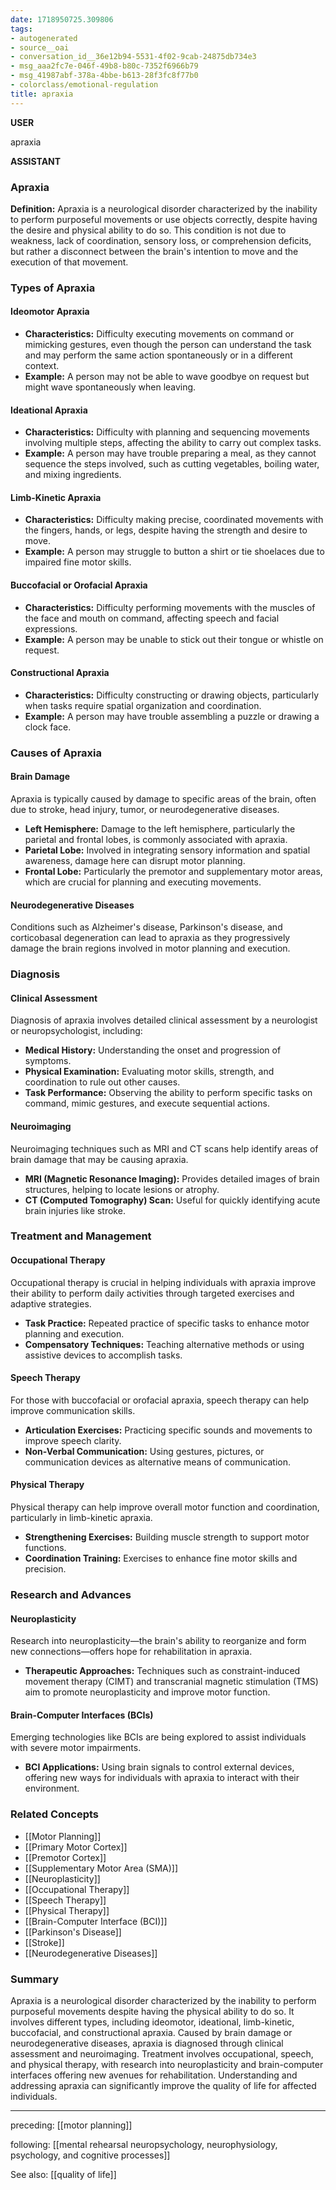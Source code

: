 ```yaml
---
date: 1718950725.309806
tags:
- autogenerated
- source__oai
- conversation_id__36e12b94-5531-4f02-9cab-24875db734e3
- msg_aaa2fc7e-046f-49b8-b80c-7352f6966b79
- msg_41987abf-378a-4bbe-b613-28f3fc8f77b0
- colorclass/emotional-regulation
title: apraxia
---
```


**USER**

apraxia


**ASSISTANT**

### Apraxia

**Definition:** Apraxia is a neurological disorder characterized by the inability to perform purposeful movements or use objects correctly, despite having the desire and physical ability to do so. This condition is not due to weakness, lack of coordination, sensory loss, or comprehension deficits, but rather a disconnect between the brain's intention to move and the execution of that movement.

### Types of Apraxia

#### Ideomotor Apraxia

- **Characteristics:** Difficulty executing movements on command or mimicking gestures, even though the person can understand the task and may perform the same action spontaneously or in a different context.
- **Example:** A person may not be able to wave goodbye on request but might wave spontaneously when leaving.

#### Ideational Apraxia

- **Characteristics:** Difficulty with planning and sequencing movements involving multiple steps, affecting the ability to carry out complex tasks.
- **Example:** A person may have trouble preparing a meal, as they cannot sequence the steps involved, such as cutting vegetables, boiling water, and mixing ingredients.

#### Limb-Kinetic Apraxia

- **Characteristics:** Difficulty making precise, coordinated movements with the fingers, hands, or legs, despite having the strength and desire to move.
- **Example:** A person may struggle to button a shirt or tie shoelaces due to impaired fine motor skills.

#### Buccofacial or Orofacial Apraxia

- **Characteristics:** Difficulty performing movements with the muscles of the face and mouth on command, affecting speech and facial expressions.
- **Example:** A person may be unable to stick out their tongue or whistle on request.

#### Constructional Apraxia

- **Characteristics:** Difficulty constructing or drawing objects, particularly when tasks require spatial organization and coordination.
- **Example:** A person may have trouble assembling a puzzle or drawing a clock face.

### Causes of Apraxia

#### Brain Damage

Apraxia is typically caused by damage to specific areas of the brain, often due to stroke, head injury, tumor, or neurodegenerative diseases.

- **Left Hemisphere:** Damage to the left hemisphere, particularly the parietal and frontal lobes, is commonly associated with apraxia.
- **Parietal Lobe:** Involved in integrating sensory information and spatial awareness, damage here can disrupt motor planning.
- **Frontal Lobe:** Particularly the premotor and supplementary motor areas, which are crucial for planning and executing movements.

#### Neurodegenerative Diseases

Conditions such as Alzheimer's disease, Parkinson's disease, and corticobasal degeneration can lead to apraxia as they progressively damage the brain regions involved in motor planning and execution.

### Diagnosis

#### Clinical Assessment

Diagnosis of apraxia involves detailed clinical assessment by a neurologist or neuropsychologist, including:

- **Medical History:** Understanding the onset and progression of symptoms.
- **Physical Examination:** Evaluating motor skills, strength, and coordination to rule out other causes.
- **Task Performance:** Observing the ability to perform specific tasks on command, mimic gestures, and execute sequential actions.

#### Neuroimaging

Neuroimaging techniques such as MRI and CT scans help identify areas of brain damage that may be causing apraxia.

- **MRI (Magnetic Resonance Imaging):** Provides detailed images of brain structures, helping to locate lesions or atrophy.
- **CT (Computed Tomography) Scan:** Useful for quickly identifying acute brain injuries like stroke.

### Treatment and Management

#### Occupational Therapy

Occupational therapy is crucial in helping individuals with apraxia improve their ability to perform daily activities through targeted exercises and adaptive strategies.

- **Task Practice:** Repeated practice of specific tasks to enhance motor planning and execution.
- **Compensatory Techniques:** Teaching alternative methods or using assistive devices to accomplish tasks.

#### Speech Therapy

For those with buccofacial or orofacial apraxia, speech therapy can help improve communication skills.

- **Articulation Exercises:** Practicing specific sounds and movements to improve speech clarity.
- **Non-Verbal Communication:** Using gestures, pictures, or communication devices as alternative means of communication.

#### Physical Therapy

Physical therapy can help improve overall motor function and coordination, particularly in limb-kinetic apraxia.

- **Strengthening Exercises:** Building muscle strength to support motor functions.
- **Coordination Training:** Exercises to enhance fine motor skills and precision.

### Research and Advances

#### Neuroplasticity

Research into neuroplasticity—the brain's ability to reorganize and form new connections—offers hope for rehabilitation in apraxia.

- **Therapeutic Approaches:** Techniques such as constraint-induced movement therapy (CIMT) and transcranial magnetic stimulation (TMS) aim to promote neuroplasticity and improve motor function.

#### Brain-Computer Interfaces (BCIs)

Emerging technologies like BCIs are being explored to assist individuals with severe motor impairments.

- **BCI Applications:** Using brain signals to control external devices, offering new ways for individuals with apraxia to interact with their environment.

### Related Concepts

- [[Motor Planning]]
- [[Primary Motor Cortex]]
- [[Premotor Cortex]]
- [[Supplementary Motor Area (SMA)]]
- [[Neuroplasticity]]
- [[Occupational Therapy]]
- [[Speech Therapy]]
- [[Physical Therapy]]
- [[Brain-Computer Interface (BCI)]]
- [[Parkinson's Disease]]
- [[Stroke]]
- [[Neurodegenerative Diseases]]

### Summary

Apraxia is a neurological disorder characterized by the inability to perform purposeful movements despite having the physical ability to do so. It involves different types, including ideomotor, ideational, limb-kinetic, buccofacial, and constructional apraxia. Caused by brain damage or neurodegenerative diseases, apraxia is diagnosed through clinical assessment and neuroimaging. Treatment involves occupational, speech, and physical therapy, with research into neuroplasticity and brain-computer interfaces offering new avenues for rehabilitation. Understanding and addressing apraxia can significantly improve the quality of life for affected individuals.


---

preceding: [[motor planning]]  


following: [[mental rehearsal neuropsychology, neurophysiology, psychology, and cognitive processes]]

See also: [[quality of life]]